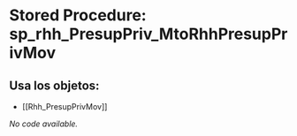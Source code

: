 # Stored Procedure: sp_rhh_PresupPriv_MtoRhhPresupPrivMov

## Usa los objetos:
- [[Rhh_PresupPrivMov]]

*No code available.*
